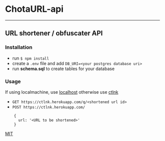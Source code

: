 # ChotaURL-api
***
## URL shortener / obfuscater API

### Installation

* run `$ npm install`
* create a `.env` file and add
    `DB_URI=<your postgres database uri>`
* run **schema.sql** to create tables for your database

### Usage
If using localmachine, use [localhost](http://localhost:5000/)
    otherwise use [ctlnk](https://ctlnk.herokuapp.com)

* `GET https://ctlnk.herokuapp.com/q/<shortened url id>`
* `POST https://ctlnk.herokuapp.com/`
```
    {
      url: '<URL to be shortened>'
    }
```

[MIT](LICENSE)